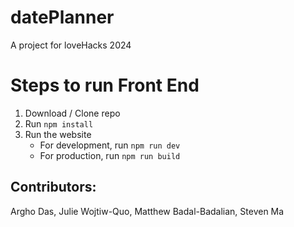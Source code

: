 # datePlanner
A project for loveHacks 2024


# Steps to run Front End
1) Download / Clone repo
2) Run `npm install`
3) Run the website
    - For development, run `npm run dev`
    - For production, run `npm run build`





## Contributors:
Argho Das, Julie Wojtiw-Quo, Matthew Badal-Badalian, Steven Ma
